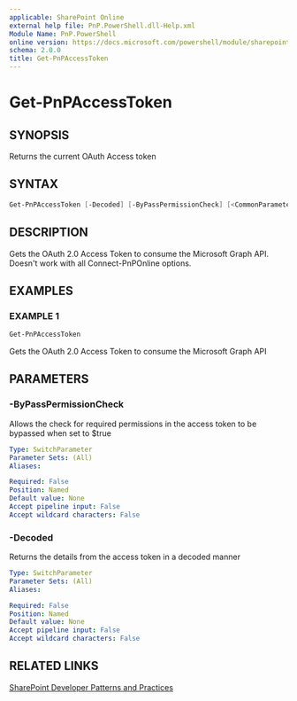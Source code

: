 ```yaml
---
applicable: SharePoint Online
external help file: PnP.PowerShell.dll-Help.xml
Module Name: PnP.PowerShell
online version: https://docs.microsoft.com/powershell/module/sharepoint-pnp/get-pnpaccesstoken
schema: 2.0.0
title: Get-PnPAccessToken
---
```


# Get-PnPAccessToken

## SYNOPSIS
Returns the current OAuth Access token

## SYNTAX

```powershell
Get-PnPAccessToken [-Decoded] [-ByPassPermissionCheck] [<CommonParameters>]
```

## DESCRIPTION
Gets the OAuth 2.0 Access Token to consume the Microsoft Graph API. Doesn't work with all Connect-PnPOnline options.

## EXAMPLES

### EXAMPLE 1
```powershell
Get-PnPAccessToken
```

Gets the OAuth 2.0 Access Token to consume the Microsoft Graph API

## PARAMETERS

### -ByPassPermissionCheck
Allows the check for required permissions in the access token to be bypassed when set to $true

```yaml
Type: SwitchParameter
Parameter Sets: (All)
Aliases:

Required: False
Position: Named
Default value: None
Accept pipeline input: False
Accept wildcard characters: False
```

### -Decoded
Returns the details from the access token in a decoded manner

```yaml
Type: SwitchParameter
Parameter Sets: (All)
Aliases:

Required: False
Position: Named
Default value: None
Accept pipeline input: False
Accept wildcard characters: False
```

## RELATED LINKS

[SharePoint Developer Patterns and Practices](https://aka.ms/sppnp)